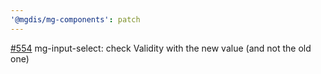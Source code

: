 ```yaml
---
'@mgdis/mg-components': patch
---
```


[#554](https://gitlab.mgdis.fr/core/core-ui/core-ui/-/issues/554) mg-input-select: check Validity with the new value (and not the old one)
